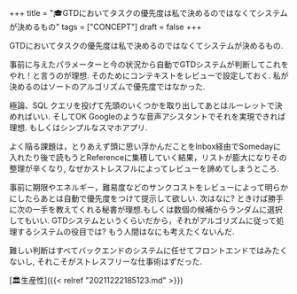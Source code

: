 +++
title = "🎓GTDにおいてタスクの優先度は私で決めるのではなくてシステムが決めるもの"
tags = ["CONCEPT"]
draft = false
+++

GTDにおいてタスクの優先度は私で決めるのではなくてシステムが決めるもの.

事前に与えたパラメーターと今の状況から自動でGTDシステムが判断してこれをやれ！と言うのが理想. そのためにコンテキストをレビューで設定しておく. 私が決めるのはソートのアルゴリズムで優先度ではなかった.

極論、SQL クエリを投げて先頭のいくつかを取り出してあとはルーレットで決めればいい. そしてOK Googleのような音声アシスタントでそれを実現できれば理想. もしくはシンプルなスマホアプリ.

よく陥る課題は，とりあえず頭に思い浮かんだことをInbox経由でSomedayに入れたり後で読もうとReferenceに集積していく結果，リストが膨大になりその整理が辛くなり, なぜかストレスフルによってレビューを諦めてしまうところ.

事前に期限やエネルギー，難易度などのサンクコストをレビューによって明らかにしたらあとは自動で優先度をつけて提示して欲しい. 次はなに? ときけば勝手に次の一手を教えてくれる秘書が理想.もしくは数個の候補からランダムに選択してもいい. GTDシステムというくらいだから，それがアルゴリズムに従って処理するシステムの役目では? もう人間はなにも考えたくないんだ.

難しい判断はすべてバックエンドのシステムに任せてフロントエンドではみたくないし, それこそがストレスフリーな仕事術はずだった.

[🏛生産性]({{< relref "20211222185123.md" >}})
